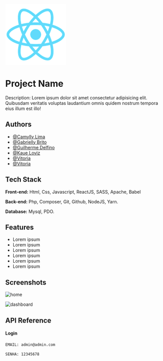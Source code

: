 ![Logotipo](./public/logo192.png)
# Project Name

Description: Lorem ipsum dolor sit amet consectetur adipisicing elit. Quibusdam veritatis voluptas laudantium omnis quidem nostrum
tempora eius illum est illo!


## Authors

- [@Camylly Lima](https://www.github.com/Deofino)
- [@Gabrielly Brito](https://github.com/vitoriaGoncalves08)
- [@Guilherme Delfino](https://github.com/vitoriaGoncalves08)
- [@Kaue Loviz](https://github.com/vitoriaGoncalves08)
- [@Vitoria](https://github.com/vitoriaGoncalves08)
- [@Vitoria](https://github.com/vitoriaGoncalves08)



## Tech Stack

**Front-end:** Html, Css, Javascript, ReactJS, SASS, Apache, Babel

**Back-end:** Php, Composer, Git, Github, NodeJS, Yarn.

**Database:** Mysql, PDO.




## Features

- Lorem ipsum
- Lorem ipsum
- Lorem ipsum
- Lorem ipsum
- Lorem ipsum
- Lorem ipsum


## Screenshots


![home](https://about.fb.com/br/wp-content/uploads/sites/11/2020/05/News-Feed_pt_BR.png?w=890&resize=890%2C500)

![dashboard](https://img.olhardigital.com.br/wp-content/uploads/2019/01/20190109115815.jpg)


## API Reference
#### Login
```http
EMAIL: admin@admin.com
```
```http
SENHA: 12345678
```

